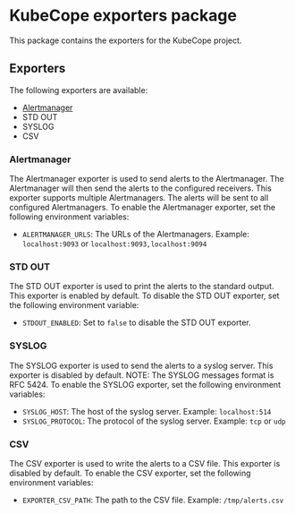 # KubeCope exporters package
This package contains the exporters for the KubeCope project.

## Exporters
The following exporters are available:
- [Alertmanager](https://github.com/prometheus/alertmanager)
- STD OUT
- SYSLOG
- CSV

### Alertmanager
The Alertmanager exporter is used to send alerts to the Alertmanager. The Alertmanager will then send the alerts to the configured receivers.
This exporter supports multiple Alertmanagers. The alerts will be sent to all configured Alertmanagers.
To enable the Alertmanager exporter, set the following environment variables:
- `ALERTMANAGER_URLS`: The URLs of the Alertmanagers. Example: `localhost:9093` or `localhost:9093,localhost:9094`

### STD OUT
The STD OUT exporter is used to print the alerts to the standard output. This exporter is enabled by default.
To disable the STD OUT exporter, set the following environment variable:
- `STDOUT_ENABLED`: Set to `false` to disable the STD OUT exporter.

### SYSLOG
The SYSLOG exporter is used to send the alerts to a syslog server. This exporter is disabled by default.
NOTE: The SYSLOG messages format is RFC 5424.
To enable the SYSLOG exporter, set the following environment variables:
- `SYSLOG_HOST`: The host of the syslog server. Example: `localhost:514`
- `SYSLOG_PROTOCOL`: The protocol of the syslog server. Example: `tcp` or `udp`

### CSV
The CSV exporter is used to write the alerts to a CSV file. This exporter is disabled by default.
To enable the CSV exporter, set the following environment variables:
- `EXPORTER_CSV_PATH`: The path to the CSV file. Example: `/tmp/alerts.csv`
